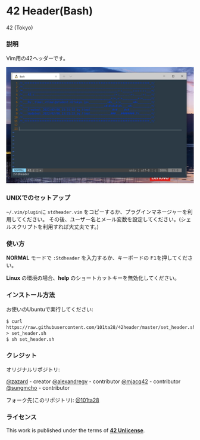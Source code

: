 # **42 Header(Bash)**

42 (Tokyo)

### **説明**

Vim用の42ヘッダーです。

![42 header](img/42header.jpg)

### **UNIXでのセットアップ**

`~/.vim/plugin`に `stdheader.vim` をコピーするか、プラグインマネージャーを利用してください。
その後、ユーザー名とメール変数を設定してください。(シェルスクリプトを利用すれば大丈夫です。)

### **使い方**

**NORMAL** モードで `:Stdheader` を入力するか、キーボードの <kbd>F1</kbd>を押してください。

**Linux** の環境の場合、**help** のショートカットキーを無効化してください。


### **インストール方法**

お使いのUbuntuで実行してください:

```
$ curl https://raw.githubusercontent.com/101ta28/42header/master/set_header.sh > set_header.sh
$ sh set_header.sh
```

### **クレジット**

オリジナルリポジトリ:

[@zazard](https://github.com/zazard) - creator
[@alexandregv](https://github.com/alexandregv) - contributor
[@mjacq42](https://github.com/mjacq42) - contributor
[@sungmcho](https://github.com/lordtomi0325) - contributor

フォーク先(このリポジトリ):
[@101ta28](https://github.com/101ta28)
### **ライセンス**

This work is published under the terms of **[42 Unlicense](https://github.com/gcamerli/42unlicense)**.
